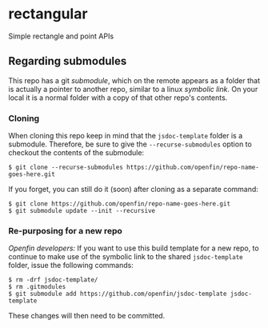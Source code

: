 # rectangular
Simple rectangle and point APIs

## Regarding submodules

This repo has a git _submodule_, which on the remote appears as a folder that
is actually a pointer to another repo, similar to a linux _symbolic link_. 
On your local it is a normal folder with a copy of that other repo's contents.

### Cloning

When cloning this repo keep in mind that the `jsdoc-template` folder is a submodule.
Therefore, be sure to give the `--recurse-submodules` option to checkout the
contents of the submodule:

```shell
$ git clone --recurse-submodules https://github.com/openfin/repo-name-goes-here.git
```

If you forget, you can still do it (soon) after cloning as a separate command:

```shell
$ git clone https://github.com/openfin/repo-name-goes-here.git
$ git submodule update --init --recursive
```

### Re-purposing for a new repo

_Openfin developers:_
If you want to use this build template for a new repo, to continue to make use
of the symbolic link to the shared `jsdoc-template` folder, issue the following
commands:

```shell
$ rm -drf jsdoc-template/
$ rm .gitmodules
$ git submodule add https://github.com/openfin/jsdoc-template jsdoc-template
 ```
 
 These changes will then need to be committed.
 
